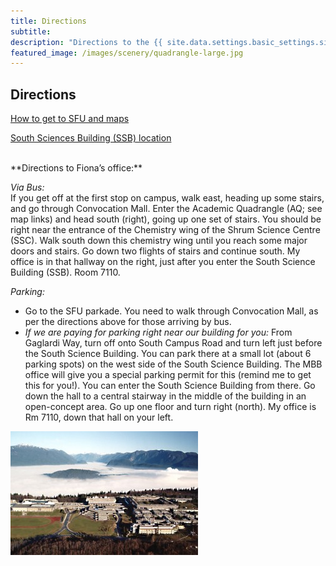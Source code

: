 ```yaml
---
title: Directions
subtitle:
description: "Directions to the {{ site.data.settings.basic_settings.site_title }}."
featured_image: /images/scenery/quadrangle-large.jpg
---
```


## Directions

[How to get to SFU and maps](http://www.sfu.ca/sub/about/maps-and-directions/burnaby.html)

[South Sciences Building (SSB) location](http://www.sfu.ca/fs/campus-maps/directory-of-buildings/south-sciences-building.html)

<br>
**Directions to Fiona’s office:**

*Via Bus:*  
If you get off at the first stop on campus, walk east, heading up some stairs, and go through Convocation Mall. Enter the Academic Quadrangle (AQ; see map links) and head south (right), going up one set of stairs. You should be right near the entrance of the Chemistry wing of the Shrum Science Centre (SSC). Walk south down this chemistry wing until you reach some major doors and stairs. Go down two flights of stairs and continue south. My office is in that hallway on the right, just after you enter the South Science Building (SSB). Room 7110.

*Parking:*  
- Go to the SFU parkade. You need to walk through Convocation Mall, as per the directions above for those arriving by bus.
- *If we are paying for parking right near our building for you:* From Gaglardi Way, turn off onto South Campus Road and turn left just before the South Science Building. You can park there at a small lot (about 6 parking spots) on the west side of the South Science Building. The MBB office will give you a special parking permit for this (remind me to get this for you!). You can enter the South Science Building from there. Go down the hall to a central stairway in the middle of the building in an open-concept area. Go up one floor and turn right (north). My office is Rm 7110, down that hall on your left.

![](/images/scenery/aerial.jpg)
